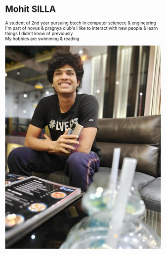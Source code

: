 # Mohit SILLA  

A student of 2nd year pursuing btech in computer scienece & engineering  
I'm part of novus & pragnya club's
I like to interact with new people & learn things I didn't know of previously  
My hobbies are swimming & reading  

![IMAGE](dp.jpeg)   